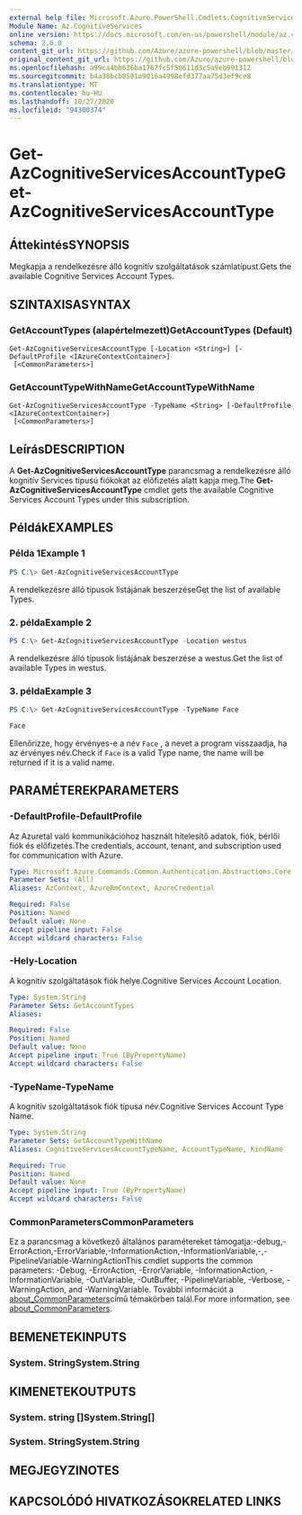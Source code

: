 ```yaml
---
external help file: Microsoft.Azure.PowerShell.Cmdlets.CognitiveServices.dll-Help.xml
Module Name: Az.CognitiveServices
online version: https://docs.microsoft.com/en-us/powershell/module/az.cognitiveservices/get-azcognitiveservicesaccounttype
schema: 2.0.0
content_git_url: https://github.com/Azure/azure-powershell/blob/master/src/CognitiveServices/CognitiveServices/help/Get-AzCognitiveServicesAccountType.md
original_content_git_url: https://github.com/Azure/azure-powershell/blob/master/src/CognitiveServices/CognitiveServices/help/Get-AzCognitiveServicesAccountType.md
ms.openlocfilehash: a99ca4bb636ba1767fc5f50611d3c5a9eb991312
ms.sourcegitcommit: b4a38bcb0501a9016a4998efd377aa75d3ef9ce8
ms.translationtype: MT
ms.contentlocale: hu-HU
ms.lasthandoff: 10/27/2020
ms.locfileid: "94300374"
---
```

# <span data-ttu-id="c9c5a-101">Get-AzCognitiveServicesAccountType</span><span class="sxs-lookup"><span data-stu-id="c9c5a-101">Get-AzCognitiveServicesAccountType</span></span>

## <span data-ttu-id="c9c5a-102">Áttekintés</span><span class="sxs-lookup"><span data-stu-id="c9c5a-102">SYNOPSIS</span></span>
<span data-ttu-id="c9c5a-103">Megkapja a rendelkezésre álló kognitív szolgáltatások számlatípust.</span><span class="sxs-lookup"><span data-stu-id="c9c5a-103">Gets the available Cognitive Services Account Types.</span></span>

## <span data-ttu-id="c9c5a-104">SZINTAXISA</span><span class="sxs-lookup"><span data-stu-id="c9c5a-104">SYNTAX</span></span>

### <span data-ttu-id="c9c5a-105">GetAccountTypes (alapértelmezett)</span><span class="sxs-lookup"><span data-stu-id="c9c5a-105">GetAccountTypes (Default)</span></span>
```
Get-AzCognitiveServicesAccountType [-Location <String>] [-DefaultProfile <IAzureContextContainer>]
 [<CommonParameters>]
```

### <span data-ttu-id="c9c5a-106">GetAccountTypeWithName</span><span class="sxs-lookup"><span data-stu-id="c9c5a-106">GetAccountTypeWithName</span></span>
```
Get-AzCognitiveServicesAccountType -TypeName <String> [-DefaultProfile <IAzureContextContainer>]
 [<CommonParameters>]
```

## <span data-ttu-id="c9c5a-107">Leírás</span><span class="sxs-lookup"><span data-stu-id="c9c5a-107">DESCRIPTION</span></span>
<span data-ttu-id="c9c5a-108">A **Get-AzCognitiveServicesAccountType** parancsmag a rendelkezésre álló kognitív Services típusú fiókokat az előfizetés alatt kapja meg.</span><span class="sxs-lookup"><span data-stu-id="c9c5a-108">The **Get-AzCognitiveServicesAccountType** cmdlet gets the available Cognitive Services Account Types under this subscription.</span></span>

## <span data-ttu-id="c9c5a-109">Példák</span><span class="sxs-lookup"><span data-stu-id="c9c5a-109">EXAMPLES</span></span>

### <span data-ttu-id="c9c5a-110">Példa 1</span><span class="sxs-lookup"><span data-stu-id="c9c5a-110">Example 1</span></span>
```powershell
PS C:\> Get-AzCognitiveServicesAccountType
```

<span data-ttu-id="c9c5a-111">A rendelkezésre álló típusok listájának beszerzése</span><span class="sxs-lookup"><span data-stu-id="c9c5a-111">Get the list of available Types.</span></span>

### <span data-ttu-id="c9c5a-112">2. példa</span><span class="sxs-lookup"><span data-stu-id="c9c5a-112">Example 2</span></span>
```powershell
PS C:\> Get-AzCognitiveServicesAccountType -Location westus
```

<span data-ttu-id="c9c5a-113">A rendelkezésre álló típusok listájának beszerzése a westus.</span><span class="sxs-lookup"><span data-stu-id="c9c5a-113">Get the list of available Types in westus.</span></span>

### <span data-ttu-id="c9c5a-114">3. példa</span><span class="sxs-lookup"><span data-stu-id="c9c5a-114">Example 3</span></span>
```powershell
PS C:\> Get-AzCognitiveServicesAccountType -TypeName Face

Face
```

<span data-ttu-id="c9c5a-115">Ellenőrizze, hogy érvényes-e a név `Face` , a nevet a program visszaadja, ha az érvényes név.</span><span class="sxs-lookup"><span data-stu-id="c9c5a-115">Check if `Face` is a valid Type name, the name will be returned if it is a valid name.</span></span>

## <span data-ttu-id="c9c5a-116">PARAMÉTEREK</span><span class="sxs-lookup"><span data-stu-id="c9c5a-116">PARAMETERS</span></span>

### <span data-ttu-id="c9c5a-117">-DefaultProfile</span><span class="sxs-lookup"><span data-stu-id="c9c5a-117">-DefaultProfile</span></span>
<span data-ttu-id="c9c5a-118">Az Azuretal való kommunikációhoz használt hitelesítő adatok, fiók, bérlői fiók és előfizetés.</span><span class="sxs-lookup"><span data-stu-id="c9c5a-118">The credentials, account, tenant, and subscription used for communication with Azure.</span></span>

```yaml
Type: Microsoft.Azure.Commands.Common.Authentication.Abstractions.Core.IAzureContextContainer
Parameter Sets: (All)
Aliases: AzContext, AzureRmContext, AzureCredential

Required: False
Position: Named
Default value: None
Accept pipeline input: False
Accept wildcard characters: False
```

### <span data-ttu-id="c9c5a-119">-Hely</span><span class="sxs-lookup"><span data-stu-id="c9c5a-119">-Location</span></span>
<span data-ttu-id="c9c5a-120">A kognitív szolgáltatások fiók helye.</span><span class="sxs-lookup"><span data-stu-id="c9c5a-120">Cognitive Services Account Location.</span></span>

```yaml
Type: System.String
Parameter Sets: GetAccountTypes
Aliases:

Required: False
Position: Named
Default value: None
Accept pipeline input: True (ByPropertyName)
Accept wildcard characters: False
```

### <span data-ttu-id="c9c5a-121">-TypeName</span><span class="sxs-lookup"><span data-stu-id="c9c5a-121">-TypeName</span></span>
<span data-ttu-id="c9c5a-122">A kognitív szolgáltatások fiók típusa név.</span><span class="sxs-lookup"><span data-stu-id="c9c5a-122">Cognitive Services Account Type Name.</span></span>

```yaml
Type: System.String
Parameter Sets: GetAccountTypeWithName
Aliases: CognitiveServicesAccountTypeName, AccountTypeName, KindName

Required: True
Position: Named
Default value: None
Accept pipeline input: True (ByPropertyName)
Accept wildcard characters: False
```

### <span data-ttu-id="c9c5a-123">CommonParameters</span><span class="sxs-lookup"><span data-stu-id="c9c5a-123">CommonParameters</span></span>
<span data-ttu-id="c9c5a-124">Ez a parancsmag a következő általános paramétereket támogatja:-debug,-ErrorAction,-ErrorVariable,-InformationAction,-InformationVariable,-,-PipelineVariable-WarningAction</span><span class="sxs-lookup"><span data-stu-id="c9c5a-124">This cmdlet supports the common parameters: -Debug, -ErrorAction, -ErrorVariable, -InformationAction, -InformationVariable, -OutVariable, -OutBuffer, -PipelineVariable, -Verbose, -WarningAction, and -WarningVariable.</span></span> <span data-ttu-id="c9c5a-125">További információt a [about_CommonParameters](http://go.microsoft.com/fwlink/?LinkID=113216)című témakörben talál.</span><span class="sxs-lookup"><span data-stu-id="c9c5a-125">For more information, see [about_CommonParameters](http://go.microsoft.com/fwlink/?LinkID=113216).</span></span>

## <span data-ttu-id="c9c5a-126">BEMENETEK</span><span class="sxs-lookup"><span data-stu-id="c9c5a-126">INPUTS</span></span>

### <span data-ttu-id="c9c5a-127">System. String</span><span class="sxs-lookup"><span data-stu-id="c9c5a-127">System.String</span></span>

## <span data-ttu-id="c9c5a-128">KIMENETEK</span><span class="sxs-lookup"><span data-stu-id="c9c5a-128">OUTPUTS</span></span>

### <span data-ttu-id="c9c5a-129">System. string []</span><span class="sxs-lookup"><span data-stu-id="c9c5a-129">System.String[]</span></span>

### <span data-ttu-id="c9c5a-130">System. String</span><span class="sxs-lookup"><span data-stu-id="c9c5a-130">System.String</span></span>

## <span data-ttu-id="c9c5a-131">MEGJEGYZI</span><span class="sxs-lookup"><span data-stu-id="c9c5a-131">NOTES</span></span>

## <span data-ttu-id="c9c5a-132">KAPCSOLÓDÓ HIVATKOZÁSOK</span><span class="sxs-lookup"><span data-stu-id="c9c5a-132">RELATED LINKS</span></span>
